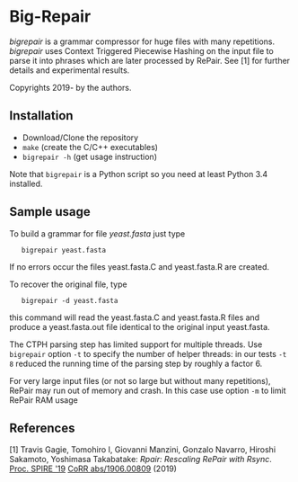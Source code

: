 # Big-Repair

*bigrepair* is a grammar compressor for huge files with many repetitions. *bigrepair* uses Context Triggered Piecewise Hashing on the input file to parse it into phrases which are later processed by RePair. See [1] for further details and experimental results. 

Copyrights 2019- by the authors. 
 

## Installation

* Download/Clone the repository
* `make` (create the C/C++ executables) 
* `bigrepair -h` (get usage instruction)

Note that `bigrepair` is a Python script so you need at least Python 3.4 installed.
 


## Sample usage

To build a grammar for file *yeast.fasta* just type

       bigrepair yeast.fasta

If no errors occur the files yeast.fasta.C and yeast.fasta.R are created.

To recover the original file, type

       bigrepair -d yeast.fasta

this command will read the yeast.fasta.C and yeast.fasta.R files and produce a yeast.fasta.out file identical to the original input yeast.fasta. 

The CTPH parsing step has limited support for multiple threads. Use `bigrepair` option `-t` to specify the number of helper threads: in our tests `-t 8` reduced the running time of the parsing step by roughly a factor 6. 

For very large input files (or not so large but without many repetitions), RePair may run out of memory and crash. In this case use option `-m` to limit RePair RAM usage
 

## References

\[1\] Travis Gagie, Tomohiro I, Giovanni Manzini, Gonzalo Navarro, Hiroshi Sakamoto, Yoshimasa Takabatake: *Rpair: Rescaling RePair with Rsync*. [Proc. SPIRE '19](https://link.springer.com/chapter/10.1007%2F978-3-030-32686-9_3) [CoRR abs/1906.00809](https://arxiv.org/abs/1906.00809) (2019)

